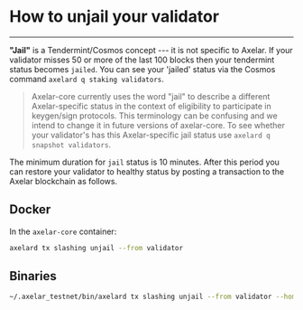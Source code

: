 # How to unjail your validator
-----------------

**"Jail"** is a Tendermint/Cosmos concept --- it is not specific to Axelar.  If your validator misses 50 or more of the last 100 blocks then your tendermint status becomes `jailed`.  You can see your 'jailed' status via the Cosmos command `axelard q staking validators`.


> Axelar-core currently uses the word "jail" to describe a different Axelar-specific status in the context of eligibility to participate in keygen/sign protocols.  This terminology can be confusing and we intend to change it in future versions of axelar-core.  To see whether your validator's has this Axelar-specific jail status use `axelard q snapshot validators`.

The minimum duration for `jail` status is 10 minutes.  After this period you can restore your validator to healthy status by posting a transaction to the Axelar blockchain as follows.

## Docker

In the `axelar-core` container:

```bash
axelard tx slashing unjail --from validator
```

## Binaries

```bash
~/.axelar_testnet/bin/axelard tx slashing unjail --from validator --home ~/.axelar_testnet/.core --chain-id axelar-testnet-lisbon
```